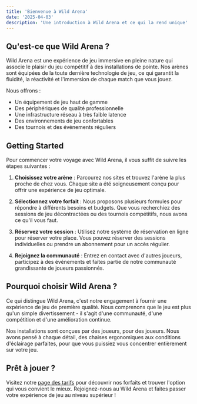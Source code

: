 ```yaml
---
title: 'Bienvenue à Wild Arena'
date: '2025-04-03'
description: 'Une introduction à Wild Arena et ce qui la rend unique'
---
```


## Qu'est-ce que Wild Arena ?

Wild Arena est une expérience de jeu immersive en pleine nature qui associe le plaisir du jeu compétitif à des installations de pointe. Nos arènes sont équipées de la toute dernière technologie de jeu, ce qui garantit la fluidité, la réactivité et l'immersion de chaque match que vous jouez.

Nous offrons :
- Un équipement de jeu haut de gamme
- Des périphériques de qualité professionnelle
- Une infrastructure réseau à très faible latence
- Des environnements de jeu confortables
- Des tournois et des événements réguliers

## Getting Started

Pour commencer votre voyage avec Wild Arena, il vous suffit de suivre les étapes suivantes :

1. **Choisissez votre arène** : Parcourez nos sites et trouvez l'arène la plus proche de chez vous. Chaque site a été soigneusement conçu pour offrir une expérience de jeu optimale.

2. **Sélectionnez votre forfait** : Nous proposons plusieurs formules pour répondre à différents besoins et budgets. Que vous recherchiez des sessions de jeu décontractées ou des tournois compétitifs, nous avons ce qu'il vous faut.

3. **Réservez votre session** : Utilisez notre système de réservation en ligne pour réserver votre place. Vous pouvez réserver des sessions individuelles ou prendre un abonnement pour un accès régulier.

4. **Rejoignez la communauté** : Entrez en contact avec d'autres joueurs, participez à des événements et faites partie de notre communauté grandissante de joueurs passionnés.

## Pourquoi choisir Wild Arena ?

Ce qui distingue Wild Arena, c'est notre engagement à fournir une expérience de jeu de première qualité. Nous comprenons que le jeu est plus qu'un simple divertissement - il s'agit d'une communauté, d'une compétition et d'une amélioration continue.

Nos installations sont conçues par des joueurs, pour des joueurs. Nous avons pensé à chaque détail, des chaises ergonomiques aux conditions d'éclairage parfaites, pour que vous puissiez vous concentrer entièrement sur votre jeu.

## Prêt à jouer ?

Visitez notre [page des tarifs](/pricing) pour découvrir nos forfaits et trouver l'option qui vous convient le mieux. Rejoignez-nous au Wild Arena et faites passer votre expérience de jeu au niveau supérieur !
